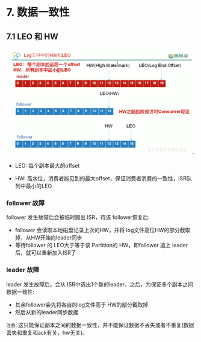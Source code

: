 # 7. 数据一致性

## 7.1 LEO 和 HW

![log文件中HW和LEO](../assets/log文件中HW和LEO.png)

* LEO: 每个副本最大的offset

* HW: 高水位，消费者能见到的最大offset，保证消费者消费的一致性，ISR队列中最小的LEO


### follower 故障

follower 发生故障后会被临时踢出 ISR，待该 follower恢复后:
* follower 会读取本地磁盘记录上次的HW，并将 log文件高位HW的部分截取掉，从HW开始向leader同步
* 等待follower 的 LEO大于等于该 Partition的 HW，即follower 追上 leader后，就可以重新加入ISR了


### leader 故障

leader 发生故障后，会从 ISR中选出1个新的leader，之后，为保证多个副本之间数据一致性:
* 其余follower会先将各自的log文件高于 HW的部分截取掉
* 然后从新的leader同步数据

`注意`: 这只能保证副本之间的数据一致性，并不能保证数据不丢失或者不重复(数据丢失和重复和ack有关，hw无关)。
